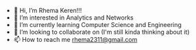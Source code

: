 - 👋 Hi, I’m Rhema Keren!!!
- 👀 I’m interested in Analytics and Networks
- 🌱 I’m currently learning Computer Science and Engineering
- 💞️ I’m looking to collaborate on (I'm still kinda thinking about it)
- 📫 How to reach me rhema2311@gmail.com

<!---
jessy7321/jessy7321 is a ✨ special ✨ repository because its `README.md` (this file) appears on your GitHub profile.
You can click the Preview link to take a look at your changes.
--->
